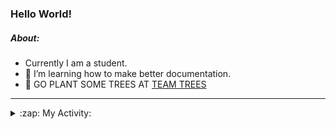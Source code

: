 ### Hello World!

##### About:
- Currently I am a student.
- 🌱 I’m learning how to make better documentation.
- 🌱 GO PLANT SOME TREES AT [TEAM TREES](https://teamtrees.org/)

---
<details>
  <summary>:zap: My Activity:</summary>
  
<!--START_SECTION:waka-->
![Code Time](http://img.shields.io/badge/Code%20Time-1%2C215%20hrs%206%20mins-blue)

**I'm a Night 🦉** 

```text
🌞 Morning                1929 commits        ███░░░░░░░░░░░░░░░░░░░░░░   10.15 % 
🌆 Daytime                6434 commits        ████████░░░░░░░░░░░░░░░░░   33.86 % 
🌃 Evening                5460 commits        ███████░░░░░░░░░░░░░░░░░░   28.73 % 
🌙 Night                  5180 commits        ███████░░░░░░░░░░░░░░░░░░   27.26 % 
```
📅 **I'm Most Productive on Wednesday** 

```text
Monday                   2649 commits        ███░░░░░░░░░░░░░░░░░░░░░░   13.94 % 
Tuesday                  2603 commits        ███░░░░░░░░░░░░░░░░░░░░░░   13.70 % 
Wednesday                4458 commits        ██████░░░░░░░░░░░░░░░░░░░   23.46 % 
Thursday                 2476 commits        ███░░░░░░░░░░░░░░░░░░░░░░   13.03 % 
Friday                   2021 commits        ███░░░░░░░░░░░░░░░░░░░░░░   10.64 % 
Saturday                 1639 commits        ██░░░░░░░░░░░░░░░░░░░░░░░   08.62 % 
Sunday                   3157 commits        ████░░░░░░░░░░░░░░░░░░░░░   16.61 % 
```


📊 **This Week I Spent My Time On** 

```text
🔥 Editors: 
VS Code                  10 hrs 14 mins      █████████████████████░░░░   84.50 % 
Android Studio           1 hr 52 mins        ████░░░░░░░░░░░░░░░░░░░░░   15.50 % 

🐱‍💻 Projects: 
chacha-chaudhary-web     5 hrs 46 mins       ████████████░░░░░░░░░░░░░   47.62 % 
namami-gange-chatbot     1 hr 27 mins        ███░░░░░░░░░░░░░░░░░░░░░░   12.06 % 
weLoveHacktoberfest      1 hr 23 mins        ███░░░░░░░░░░░░░░░░░░░░░░   11.53 % 
apiworkofcc              1 hr 11 mins        ██░░░░░░░░░░░░░░░░░░░░░░░   09.83 % 
py-series                47 mins             ██░░░░░░░░░░░░░░░░░░░░░░░   06.60 % 
```


 Last Updated on 29/09/2023 19:11:49 UTC
<!--END_SECTION:waka-->
</details>
